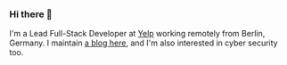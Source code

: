 ### Hi there 👋

I'm a Lead Full-Stack Developer at [Yelp](https://www.yelp.com/) working remotely from Berlin, Germany. I maintain [a blog here](https://nagesh.blog), and I'm also interested in cyber security too.

